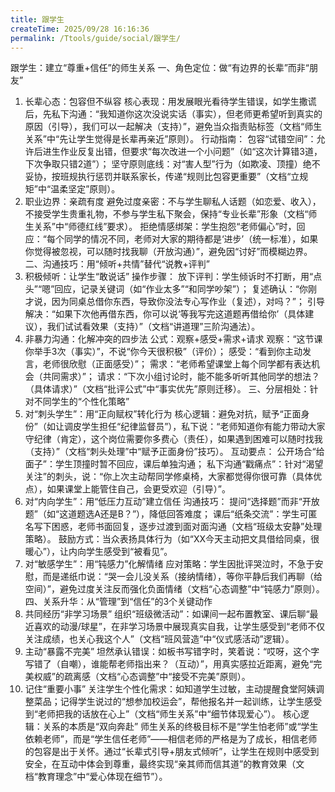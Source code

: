 ```yaml
---
title: 跟学生
createTime: 2025/09/28 16:16:36
permalink: /Ttools/guide/social/跟学生/
---
```

跟学生：建立“尊重+信任”的师生关系
一、角色定位：做“有边界的长辈”而非“朋友”
1. 长辈心态：包容但不纵容
核心表现：用发展眼光看待学生错误，如学生撒谎后，先私下沟通：“我知道你这次没说实话（事实），但老师更希望听到真实的原因（引导），我们可以一起解决（支持）”，避免当众指责贴标签（文档“师生关系”中“先让学生觉得是长辈再亲近”原则）。
行动指南：
包容“试错空间”：允许后进生作业反复出错，但要求“每次改进一个小问题”（如“这次计算错3道，下次争取只错2道”）；
坚守原则底线：对“害人型”行为（如欺凌、顶撞）绝不妥协，按班规执行惩罚并联系家长，传递“规则比包容更重要”（文档“立规矩”中“温柔坚定”原则）。
2. 职业边界：亲疏有度
避免过度亲密：不与学生聊私人话题（如恋爱、收入），不接受学生贵重礼物，不参与学生私下聚会，保持“专业长辈”形象（文档“师生关系”中“师德红线”要求）。
拒绝情感绑架：学生抱怨“老师偏心”时，回应：“每个同学的情况不同，老师对大家的期待都是‘进步’（统一标准），如果你觉得被忽视，可以随时找我聊（开放沟通）”，避免因“讨好”而模糊边界。
二、沟通技巧：用“倾听+共情”替代“说教+评判”
1. 积极倾听：让学生“敢说话”
操作步骤：
放下评判：学生倾诉时不打断，用“点头”“嗯”回应，记录关键词（如“作业太多”“和同学吵架”）；
复述确认：“你刚才说，因为同桌总借你东西，导致你没法专心写作业（复述），对吗？”；
引导解决：“如果下次他再借东西，你可以说‘等我写完这道题再借给你’（具体建议），我们试试看效果（支持）”（文档“讲道理”三阶沟通法）。
2. 非暴力沟通：化解冲突的四步法
公式：观察+感受+需求+请求
观察：“这节课你举手3次（事实）”，不说“你今天很积极”（评价）；
感受：“看到你主动发言，老师很欣慰（正面感受）”；
需求：“老师希望课堂上每个同学都有表达机会（共同需求）”；
请求：“下次小组讨论时，能不能多听听其他同学的想法？（具体请求）”（文档“批评公式”中“事实优先”原则迁移）。
三、分层相处：针对不同学生的“个性化策略”
1. 对“刺头学生”：用“正向赋权”转化行为
核心逻辑：避免对抗，赋予“正面身份”（如让调皮学生担任“纪律监督员”），私下说：“老师知道你有能力带动大家守纪律（肯定），这个岗位需要你多费心（责任），如果遇到困难可以随时找我（支持）”（文档“刺头处理”中“赋予正面身份”技巧）。
互动要点：
公开场合“给面子”：学生顶撞时暂不回应，课后单独沟通；
私下沟通“戳痛点”：针对“渴望关注”的刺头，说：“你上次主动帮同学修桌椅，大家都觉得你很可靠（具体优点），如果课堂上能管住自己，会更受欢迎（引导）”。
2. 对“内向学生”：用“低压力互动”建立信任
沟通技巧：
提问“选择题”而非“开放题”（如“这道题选A还是B？”），降低回答难度；
课后“纸条交流”：学生可匿名写下困惑，老师书面回复，逐步过渡到面对面沟通（文档“班级太安静”处理策略）。
鼓励方式：当众表扬具体行为（如“XX今天主动把文具借给同桌，很暖心”），让内向学生感受到“被看见”。
3. 对“敏感学生”：用“钝感力”化解情绪
应对策略：学生因批评哭泣时，不急于安慰，而是递纸巾说：“哭一会儿没关系（接纳情绪），等你平静后我们再聊（给空间）”，避免过度关注反而强化负面情绪（文档“心态调整”中“钝感力”原则）。
四、关系升华：从“管理”到“信任”的3个关键动作
1. 共同经历“非学习场景”
组织“班级微活动”：如课间一起布置教室、课后聊“最近喜欢的动漫/球星”，在非学习场景中展现真实自我，让学生感受到“老师不仅关注成绩，也关心我这个人”（文档“班风营造”中“仪式感活动”逻辑）。
2. 主动“暴露不完美”
坦然承认错误：如板书写错字时，笑着说：“哎呀，这个字写错了（自嘲），谁能帮老师指出来？（互动）”，用真实感拉近距离，避免“完美权威”的疏离感（文档“心态调整”中“接受不完美”原则）。
3. 记住“重要小事”
关注学生个性化需求：如知道学生过敏，主动提醒食堂阿姨调整菜品；记得学生说过的“想参加校运会”，帮他报名并一起训练，让学生感受到“老师把我的话放在心上”（文档“师生关系”中“细节体现爱心”）。
核心逻辑：关系的本质是“双向奔赴”
师生关系的终极目标不是“学生怕老师”或“学生依赖老师”，而是“学生信任老师”——相信老师的严格是为了成长，相信老师的包容是出于关怀。通过“长辈式引导+朋友式倾听”，让学生在规则中感受到安全，在互动中体会到尊重，最终实现“亲其师而信其道”的教育效果（文档“教育理念”中“爱心体现在细节”）。
